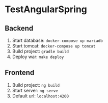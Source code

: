 # TestAngularSpring

## Backend

1. Start database: `docker-compose up mariadb`
2. Start tomcat: `docker-compose up tomcat`
3. Build project: `gradle build`
4. Deploy war: `make deploy`

## Frontend

1. Build project: `ng build`
2. Start server: `ng serve`
3. Default url: `localhost:4200`
